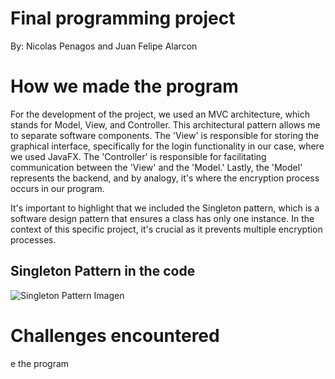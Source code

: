 # Final programming project
By: Nicolas Penagos and Juan Felipe Alarcon

# How we made the program
For the development of the project, we used an MVC architecture, which stands for Model, View, and Controller. This architectural pattern allows me to separate software components. The 'View' is responsible for storing the graphical interface, specifically for the login functionality in our case, where we used JavaFX. The 'Controller' is responsible for facilitating communication between the 'View' and the 'Model.' Lastly, the 'Model' represents the backend, and by analogy, it's where the encryption process occurs in our program.

It's important to highlight that we included the Singleton pattern, which is a software design pattern that ensures a class has only one instance. In the context of this specific project, it's crucial as it prevents multiple encryption processes.

## Singleton Pattern in the code 
![Singleton Pattern Imagen](blob:https://web.whatsapp.com/4b225490-ffe0-4a0c-a5e7-917db934c2c9)

# Challenges encountered






e the program
